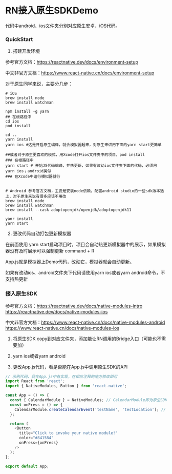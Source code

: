 # RN接入原生SDKDemo

代码中android、ios文件夹分别对应原生安卓、iOS代码。

### QuickStart

1. 搭建开发环境

参考官方文档：https://reactnative.dev/docs/environment-setup

中文非官方文档：https://www.react-native.cn/docs/environment-setup

对于原生同学来说，主要分几步：
```shell
# iOS
brew install node
brew install watchman

npm install -g yarn
## 在根路径中
cd ios
pod install

cd ..
yarn install
yarn ios #这是开启原生编译，就会模拟器起来，对原生来讲用下面的yarn start更简单

##或者对于原生更喜欢的模式，用Xcode打开ios文件夹中的项目，pod install
### 在根路径中
yarn start # 开始JS代码编译，并热更新，如果有改动ios文件夹下面的代码，必须用 yarn ios；android类似
### 在Xcode中运行模拟器就行


# Android 参考官方文档，主要是安装node依赖，配置android studio的一些sdk版本选上，对于原生来说有很多应该不用改
brew install node
brew install watchman
brew install --cask adoptopenjdk/openjdk/adoptopenjdk11

yanr install
yarn start
```

2. 更改代码自动打包更新模拟器

在前面使用 yarn start启动项目时，项目会自动热更新模拟器中的展示，如果模拟器没有及时展示可以强制更新 command + R

App.js就是模拟器上Demo代码，改动它，模拟器就会自动更新。

如果有改动ios、android文件夹下代码请使用yarn ios或者yarn android命令，不支持热更新
### 接入原生SDK

参考官方文档：https://reactnative.dev/docs/native-modules-intro https://reactnative.dev/docs/native-modules-ios

中文非官方文档：https://www.react-native.cn/docs/native-modules-android https://www.react-native.cn/docs/native-modules-ios

1. 将原生SDK copy到对应文件夹，添加能让RN调用的Bridge入口（可能也不需要加）

2. yarn ios或者yarn android

3. 更改App.js代码，看是否能在App.js中调用原生SDK的API
```js
// 示例代码，我在App.js中有实现，在相应注释的地方修改即可
import React from 'react';
import { NativeModules, Button } from 'react-native';

const App = () => {
  const { CalendarModule } = NativeModules; // CalendarModule即为原生SDK名字
  const onPress = () => {
    CalendarModule.createCalendarEvent('testName', 'testLocation'); // createCalendarEvent为原生SDK里面提供的方法
  };

  return (
    <Button
      title="Click to invoke your native module!"
      color="#841584"
      onPress={onPress}
    />
  );
};

export default App;

```